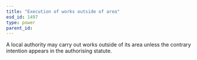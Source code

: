 ```yaml
---
title: "Execution of works outside of area"
esd_id: 1497
type: power
parent_id:  
---
```


A local authority may carry out works outside of its area unless the contrary intention appears in the authorising statute.

